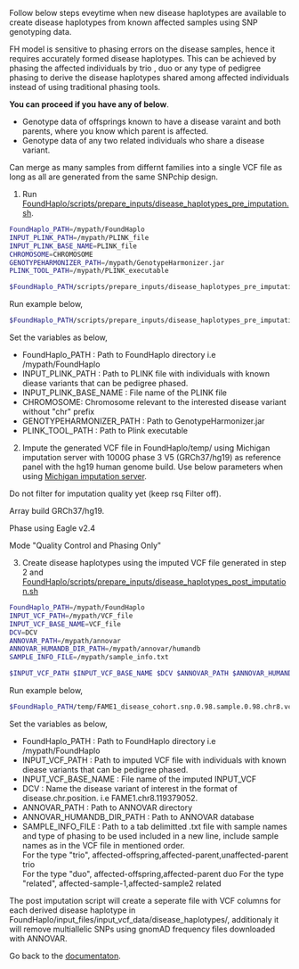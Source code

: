 Follow below steps eveytime when new disease haplotypes are available to create disease haplotypes from known affected samples using SNP genotyping data.

FH model is sensitive to phasing errors on the disease samples, hence it requires accurately formed disease haplotypes. This can be achieved by phasing the affected individuals by trio , duo or any type of pedigree phasing to derive the disease haplotypes shared among affected individuals instead of using traditional phasing tools. 

**You can proceed if you have any of below**.

* Genotype data of offsprings known to have a disease varaint and both parents, where you know which parent is affected.
* Genotype data of any two related individuals who share a disease variant.

Can merge as many samples from differnt families into a single VCF file as long as all are generated from the same SNPchip design.

1. Run [FoundHaplo/scripts/prepare_inputs/disease_haplotypes_pre_imputation.sh](https://github.com/bahlolab/FoundHaplo/blob/main/scripts/prepare_inputs/disease_haplotypes_pre_imputation.sh).

```bash
FoundHaplo_PATH=/mypath/FoundHaplo
INPUT_PLINK_PATH=/mypath/PLINK_file
INPUT_PLINK_BASE_NAME=PLINK_file
CHROMOSOME=CHROMOSOME
GENOTYPEHARMONIZER_PATH=/mypath/GenotypeHarmonizer.jar
PLINK_TOOL_PATH=/mypath/PLINK_executable

$FoundHaplo_PATH/scripts/prepare_inputs/disease_haplotypes_pre_imputation.sh $FoundHaplo_PATH $INPUT_PLINK_PATH $INPUT_PLINK_BASE_NAME $CHROMOSOME $GENOTYPEHARMONIZER_PATH $PLINK_TOOL_PATH
```

Run example below,
```bash
$FoundHaplo_PATH/scripts/prepare_inputs/disease_haplotypes_pre_imputation.sh $FoundHaplo_PATH $FoundHaplo_PATH/example FAME1_disease_cohort 8 $GENOTYPEHARMONIZER_PATH $PLINK_TOOL_PATH
```

Set the variables as below,

* FoundHaplo_PATH : Path to FoundHaplo directory i.e /mypath/FoundHaplo
* INPUT_PLINK_PATH :  Path to PLINK file with individuals with known diease variants that can be pedigree phased.
* INPUT_PLINK_BASE_NAME : File name of the PLINK file 
* CHROMOSOME: Chromosome relevant to the interested disease variant without "chr" prefix
* GENOTYPEHARMONIZER_PATH : Path to GenotypeHarmonizer.jar
* PLINK_TOOL_PATH : Path to Plink executable 

2. Impute the generated VCF file in FoundHaplo/temp/ using Michigan imputation server with 1000G phase 3 V5 (GRCh37/hg19) as reference panel with the hg19 human genome build. Use below parameters when using [Michigan imputation server](https://imputationserver.sph.umich.edu/). 

Do not filter for imputation quality yet (keep rsq Filter off). 

Array build GRCh37/hg19.

Phase using Eagle v2.4

Mode "Quality Control and Phasing Only"

3. Create disease haplotypes using the imputed VCF file generated in step 2 and [FoundHaplo/scripts/prepare_inputs/disease_haplotypes_post_imputation.sh](https://github.com/bahlolab/FoundHaplo/blob/main/scripts/prepare_inputs/disease_haplotypes_post_imputation.sh) 

```bash
FoundHaplo_PATH=/mypath/FoundHaplo
INPUT_VCF_PATH=/mypath/VCF_file 
INPUT_VCF_BASE_NAME=VCF_file
DCV=DCV
ANNOVAR_PATH=/mypath/annovar 
ANNOVAR_HUMANDB_DIR_PATH=/mypath/annovar/humandb 
SAMPLE_INFO_FILE=/mypath/sample_info.txt 

$INPUT_VCF_PATH $INPUT_VCF_BASE_NAME $DCV $ANNOVAR_PATH $ANNOVAR_HUMANDB_DIR_PATH $SAMPLE_INFO_FILE
```
Run example below,
```bash
$FoundHaplo_PATH/temp/FAME1_disease_cohort.snp.0.98.sample.0.98.chr8.vcf.gz FAME1_disease_cohort.snp.0.98.sample.0.98.chr8.vcf.gz FAME1.chr8.119379052. $ANNOVAR_PATH $ANNOVAR_HUMANDB_DIR_PATH $FoundHaplo_PATH/example/sample_info.txt
```

Set the variables as below,

* FoundHaplo_PATH : Path to FoundHaplo directory i.e /mypath/FoundHaplo
* INPUT_VCF_PATH :  Path to imputed VCF file with individuals with known diease variants that can be pedigree phased.
* INPUT_VCF_BASE_NAME : File name of the imputed INPUT_VCF 
* DCV : Name the disease variant of interest in the format of disease.chr.position. i.e FAME1.chr8.119379052.
* ANNOVAR_PATH : Path to ANNOVAR directory
* ANNOVAR_HUMANDB_DIR_PATH : Path to ANNOVAR database
* SAMPLE_INFO_FILE : Path to a tab delimitted .txt file with sample names and type of phasing to be used included in a new line, include sample names as in the VCF file in mentioned order.   
For the type "trio", affected-offspring,affected-parent,unaffected-parent trio  
For the type "duo", affected-offspring,affected-parent duo
For the type "related", affected-sample-1,affected-sample2 related

The post imputation script will create a seperate file with VCF columns for each derived disease haplotype in FoundHaplo/input_files/input_vcf_data/disease_haplotypes/, additionaly it will remove multiallelic SNPs using gnomAD frequency files downloaded with ANNOVAR. 


Go back to the [documentaton](https://github.com/bahlolab/FoundHaplo/blob/main/Documentation/Guide%20to%20run%20FoundHaplo.md).



